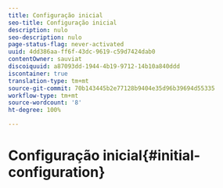 ```yaml
---
title: Configuração inicial
seo-title: Configuração inicial
description: nulo
seo-description: nulo
page-status-flag: never-activated
uuid: 4dd386aa-ff6f-43dc-9619-c59d7424dab0
contentOwner: sauviat
discoiquuid: a87093dd-1944-4b19-9712-14b10a840ddd
iscontainer: true
translation-type: tm+mt
source-git-commit: 70b143445b2e77128b9404e35d96b39694d55335
workflow-type: tm+mt
source-wordcount: '8'
ht-degree: 100%

---
```



# Configuração inicial{#initial-configuration}

